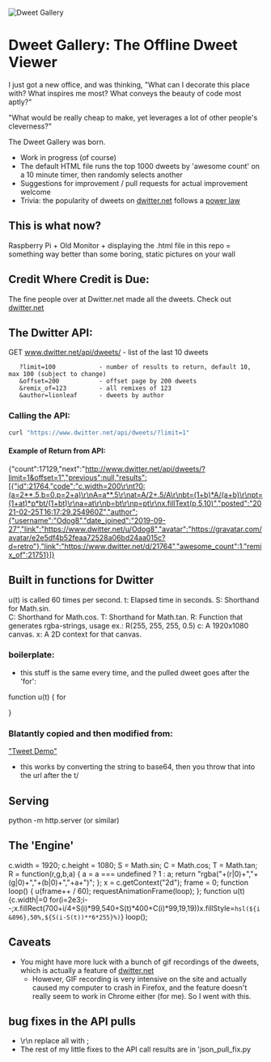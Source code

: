 ![Dweet Gallery](https://www.dwitter.net/static/img/logo_small.png)  
# Dweet Gallery: The Offline Dweet Viewer

I just got a new office, and was thinking, "What can I decorate this place with?  What inspires me most?  What conveys the beauty of code most aptly?"

"What would be really cheap to make, yet leverages a lot of other people's cleverness?"

The Dweet Gallery was born.
- Work in progress (of course)
- The default HTML file runs the top 1000 dweets by 'awesome count' on a 10 minute timer, then randomly selects another
- Suggestions for improvement / pull requests for actual improvement welcome
- Trivia: the popularity of dweets on [dwitter.net](https://www.dwitter.net/) follows a [power law](https://en.wikipedia.org/wiki/Power_law#/media/File:Long_tail.svg)

## This is what now?
Raspberry Pi + Old Monitor + displaying the .html file in this repo = something way better than some boring, static pictures on your wall

## Credit Where Credit is Due:
The fine people over at Dwitter.net made all the dweets.  Check out  [dwitter.net](https://www.dwitter.net/)

## The Dwitter API:
 GET www.dwitter.net/api/dweets/  - list of the last 10 dweets

       ?limit=100            - number of results to return, default 10, max 100 (subject to change)
       &offset=200           - offset page by 200 dweets
       &remix_of=123         - all remixes of 123
       &author=lionleaf      - dweets by author

### Calling the API:
 ```bash
 curl "https://www.dwitter.net/api/dweets/?limit=1"
 ```

#### Example of Return from API:
 {"count":17129,"next":"http://www.dwitter.net/api/dweets/?limit=1&offset=1","previous":null,"results":[{"id":21764,"code":"c.width=200\r\nt?0:(a=2**.5,b=0,p=2+a)\r\nA=a**.5\r\nat=A/2+.5/A\r\nbt=(1+b)*A/(a+b)\r\npt=(1+at)*p*bt/(1+bt)\r\na=at\r\nb=bt\r\np=pt\r\nx.fillText(p,5,10)","posted":"2021-02-25T16:17:29.254960Z","author":{"username":"Odog8","date_joined":"2019-09-27","link":"https://www.dwitter.net/u/Odog8","avatar":"https://gravatar.com/avatar/e2e5df4b52feaa72528a06bd24aa015c?d=retro"},"link":"https://www.dwitter.net/d/21764","awesome_count":1,"remix_of":21751}]}

## Built in functions for Dwitter

u(t) is called 60 times per second.
    t: Elapsed time in seconds.
    S: Shorthand for Math.sin.  
    C: Shorthand for Math.cos.
    T: Shorthand for Math.tan.
    R: Function that generates rgba-strings, usage ex.: R(255, 255, 255, 0.5)
    c: A 1920x1080 canvas.
    x: A 2D context for that canvas.

### boilerplate:
- this stuff is the same every time, and the pulled dweet goes after the 'for':

function u(t) {
for

}

### Blatantly copied and then modified from:	
["Tweet Demo"](https://arkt.is/t/)
- this works by converting the string to base64, then you throw that into the url after the t/


## Serving
python -m http.server
(or similar)


## The 'Engine'
c.width = 1920;
c.height = 1080;
S = Math.sin;
C = Math.cos;
T = Math.tan;
R = function(r,g,b,a) {
    a = a === undefined ? 1 : a;
    return "rgba("+(r|0)+","+(g|0)+","+(b|0)+","+a+")";
};
x = c.getContext("2d");
frame = 0;
function loop() {
    u(frame++ / 60);
    requestAnimationFrame(loop);
};
function u(t) {c.width|=0
for(i=2e3;i--;x.fillRect(700+i/4+S(i)*99,540+S(t)*400+C(i)*99,19,19))x.fillStyle=`hsl(${i&896},50%,${S(i-S(t))**6*255}%)`}
loop();
          

## Caveats
- You might have more luck with a bunch of gif recordings of the dweets, which is actually a feature of [dwitter.net](https://www.dwitter.net/)
  - However, GIF recording is very intensive on the site and actually caused my computer to crash in Firefox, and the feature doesn't really seem to work in Chrome either (for me).  So I went with this.

## bug fixes in the API pulls
- \r\n replace all with ;
- The rest of my little fixes to the API call results are in 'json_pull_fix.py
